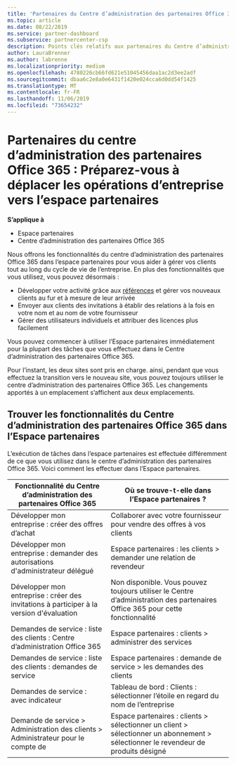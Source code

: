 ```yaml
---
title: 'Partenaires du Centre d’administration des partenaires Office 365 : les opérations d’entreprise vont migrer vers l’Espace partenaires| Espace partenaires'
ms.topic: article
ms.date: 08/22/2019
ms.service: partner-dashboard
ms.subservice: partnercenter-csp
description: Points clés relatifs aux partenaires du Centre d’administration des partenaires Office 365 pour la migration vers l’Espace partenaires
author: LauraBrenner
ms.author: labrenne
ms.localizationpriority: medium
ms.openlocfilehash: 4780226cb66fd621e51045456daa1ac2d3ee2adf
ms.sourcegitcommit: dbaa6c2e8a0e6431f1420e024cca6d0dd54f1425
ms.translationtype: MT
ms.contentlocale: fr-FR
ms.lasthandoff: 11/06/2019
ms.locfileid: "73654232"
---
```

# <a name="office-365-partner-admin-center-partners-get-ready-to-move-business-operations-to-partner-center"></a>Partenaires du centre d’administration des partenaires Office 365 : Préparez-vous à déplacer les opérations d’entreprise vers l’espace partenaires

**S’applique à** 

- Espace partenaires
- Centre d’administration des partenaires Office 365

Nous offrons les fonctionnalités du centre d’administration des partenaires Office 365 dans l’espace partenaires pour vous aider à gérer vos clients tout au long du cycle de vie de l’entreprise. En plus des fonctionnalités que vous utilisez, vous pouvez désormais : 

*  Développer votre activité grâce aux [références](referrals.md) et gérer vos nouveaux clients au fur et à mesure de leur arrivée
*  Envoyer aux clients des invitations à établir des relations à la fois en votre nom et au nom de votre fournisseur
*  Gérer des utilisateurs individuels et attribuer des licences plus facilement

Vous pouvez commencer à utiliser l’Espace partenaires immédiatement pour la plupart des tâches que vous effectuez dans le Centre d’administration des partenaires Office 365. 

Pour l’instant, les deux sites sont pris en charge. ainsi, pendant que vous effectuez la transition vers le nouveau site, vous pouvez toujours utiliser le centre d’administration des partenaires Office 365. Les changements apportés à un emplacement s’affichent aux deux emplacements.

## <a name="find-office-365-partner-admin-center-features-in-partner-center"></a>Trouver les fonctionnalités du Centre d’administration des partenaires Office 365 dans l’Espace partenaires

L’exécution de tâches dans l’espace partenaires est effectuée différemment de ce que vous utilisez dans le centre d’administration des partenaires Office 365. Voici comment les effectuer dans l’Espace partenaires.

| Fonctionnalité du Centre d’administration des partenaires Office 365                       | Où se trouve-t-elle dans l’Espace partenaires ? | 
|   -----------------------------------------------  | -------------- |
| Développer mon entreprise : créer des offres d’achat | Collaborer avec votre fournisseur pour vendre des offres à vos clients |
| Développer mon entreprise : demander des autorisations d'administrateur délégué | Espace partenaires : les clients > demander une relation de revendeur |
| Développer mon entreprise : créer des invitations à participer à la version d'évaluation | Non disponible. Vous pouvez toujours utiliser le Centre d’administration des partenaires Office 365 pour cette fonctionnalité |
| Demandes de service : liste des clients : Centre d’administration Office 365 | Espace partenaires : clients > administrer des services |
| Demandes de service : liste des clients : demandes de service | Espace partenaires : demande de service > les demandes des clients |
| Demandes de service : avec indicateur | Tableau de bord : Clients : sélectionner l’étoile en regard du nom de l’entreprise |
| Demande de service > Administration des clients > Administrateur pour le compte de | Espace partenaires : clients > sélectionner un client > sélectionner un abonnement > sélectionner le revendeur de produits désigné |

